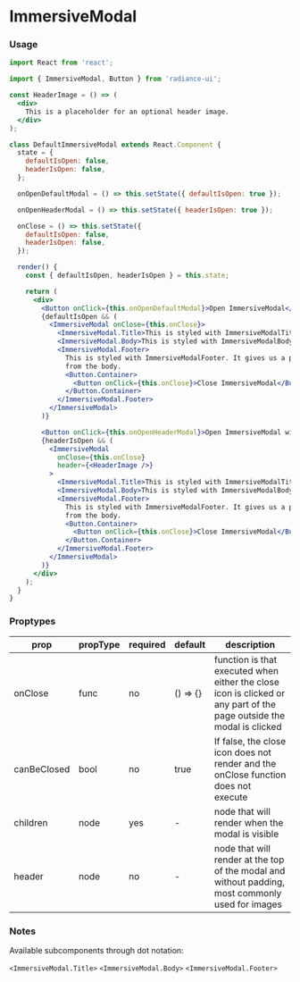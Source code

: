 # ImmersiveModal
### Usage

```jsx
import React from 'react';

import { ImmersiveModal, Button } from 'radiance-ui';

const HeaderImage = () => (
  <div>
    This is a placeholder for an optional header image.
  </div>
);

class DefaultImmersiveModal extends React.Component {
  state = {
    defaultIsOpen: false,
    headerIsOpen: false,
  };

  onOpenDefaultModal = () => this.setState({ defaultIsOpen: true });

  onOpenHeaderModal = () => this.setState({ headerIsOpen: true });

  onClose = () => this.setState({
    defaultIsOpen: false,
    headerIsOpen: false,
  });

  render() {
    const { defaultIsOpen, headerIsOpen } = this.state;

    return (
      <div>
        <Button onClick={this.onOpenDefaultModal}>Open ImmersiveModal</Button>
        {defaultIsOpen && (
          <ImmersiveModal onClose={this.onClose}>
            <ImmersiveModal.Title>This is styled with ImmersiveModalTitle</ImmersiveModal.Title>
            <ImmersiveModal.Body>This is styled with ImmersiveModalBody.</ImmersiveModal.Body>
            <ImmersiveModal.Footer>
              This is styled with ImmersiveModalFooter. It gives us a padding to separate
              from the body.
              <Button.Container>
                <Button onClick={this.onClose}>Close ImmersiveModal</Button>
              </Button.Container>
            </ImmersiveModal.Footer>
          </ImmersiveModal>
        )}

        <Button onClick={this.onOpenHeaderModal}>Open ImmersiveModal with Header</Button>
        {headerIsOpen && (
          <ImmersiveModal
            onClose={this.onClose}
            header={<HeaderImage />}
          >
            <ImmersiveModal.Title>This is styled with ImmersiveModalTitle</ImmersiveModal.Title>
            <ImmersiveModal.Body>This is styled with ImmersiveModalBody.</ImmersiveModal.Body>
            <ImmersiveModal.Footer>
              This is styled with ImmersiveModalFooter. It gives us a padding to separate
              from the body.
              <Button.Container>
                <Button onClick={this.onClose}>Close ImmersiveModal</Button>
              </Button.Container>
            </ImmersiveModal.Footer>
          </ImmersiveModal>
        )}
      </div>
    );
  }
}
```

<!-- STORY -->

### Proptypes
| prop     | propType           | required | default | description                                                                                                                  |
|----------|--------------------|----------|---------|------------------------------------------------------------------------------------------------------------------------------|
| onClose | func | no | () => {} | function is that executed when either the close icon is clicked or any part of the page outside the modal is clicked |
| canBeClosed | bool | no | true | If false, the close icon does not render and the onClose function does not execute |
| children | node | yes | - | node that will render when the modal is visible |
| header | node | no | - | node that will render at the top of the modal and without padding, most commonly used for images |

### Notes

Available subcomponents through dot notation:

`<ImmersiveModal.Title>`
`<ImmersiveModal.Body>`
`<ImmersiveModal.Footer>`
